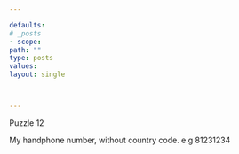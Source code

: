 ```yaml
---

defaults:
# _posts
- scope:
path: ""
type: posts
values:
layout: single



---
```


Puzzle 12

My handphone number, without country code. e.g 81231234






